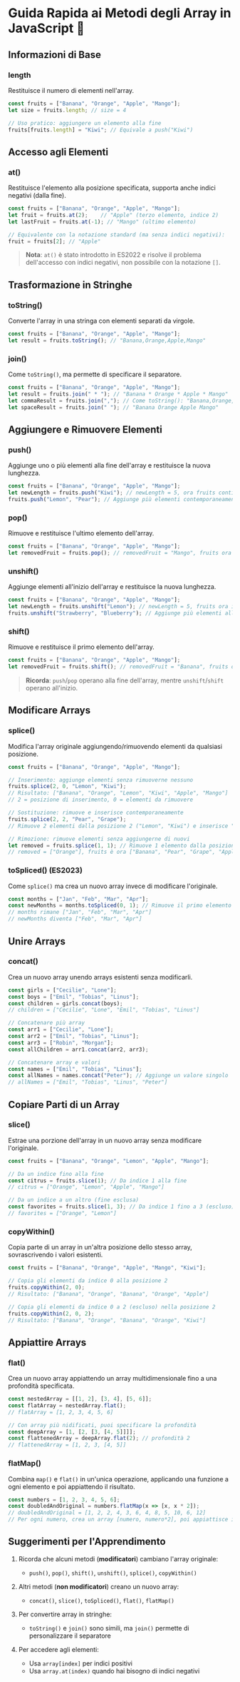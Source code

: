 # Guida Rapida ai Metodi degli Array in JavaScript 🚀

## Informazioni di Base

### length

Restituisce il numero di elementi nell'array.

```javascript
const fruits = ["Banana", "Orange", "Apple", "Mango"];
let size = fruits.length; // size = 4

// Uso pratico: aggiungere un elemento alla fine
fruits[fruits.length] = "Kiwi"; // Equivale a push("Kiwi")
```

## Accesso agli Elementi

### at()

Restituisce l'elemento alla posizione specificata, supporta anche indici negativi (dalla fine).

```javascript
const fruits = ["Banana", "Orange", "Apple", "Mango"];
let fruit = fruits.at(2);    // "Apple" (terzo elemento, indice 2)
let lastFruit = fruits.at(-1); // "Mango" (ultimo elemento)

// Equivalente con la notazione standard (ma senza indici negativi):
fruit = fruits[2]; // "Apple"
```

> **Nota**: `at()` è stato introdotto in ES2022 e risolve il problema dell'accesso con indici negativi, non possibile con la notazione `[]`.

## Trasformazione in Stringhe

### toString()

Converte l'array in una stringa con elementi separati da virgole.

```javascript
const fruits = ["Banana", "Orange", "Apple", "Mango"];
let result = fruits.toString(); // "Banana,Orange,Apple,Mango"
```

### join()

Come `toString()`, ma permette di specificare il separatore.

```javascript
const fruits = ["Banana", "Orange", "Apple", "Mango"];
let result = fruits.join(" * "); // "Banana * Orange * Apple * Mango"
let commaResult = fruits.join(","); // Come toString(): "Banana,Orange,Apple,Mango"
let spaceResult = fruits.join(" "); // "Banana Orange Apple Mango"
```

## Aggiungere e Rimuovere Elementi

### push()

Aggiunge uno o più elementi alla fine dell'array e restituisce la nuova lunghezza.

```javascript
const fruits = ["Banana", "Orange", "Apple", "Mango"];
let newLength = fruits.push("Kiwi"); // newLength = 5, ora fruits contiene "Kiwi" alla fine
fruits.push("Lemon", "Pear"); // Aggiunge più elementi contemporaneamente
```

### pop()

Rimuove e restituisce l'ultimo elemento dell'array.

```javascript
const fruits = ["Banana", "Orange", "Apple", "Mango"];
let removedFruit = fruits.pop(); // removedFruit = "Mango", fruits ora è ["Banana", "Orange", "Apple"]
```

### unshift()

Aggiunge elementi all'inizio dell'array e restituisce la nuova lunghezza.

```javascript
const fruits = ["Banana", "Orange", "Apple", "Mango"];
let newLength = fruits.unshift("Lemon"); // newLength = 5, fruits ora inizia con "Lemon"
fruits.unshift("Strawberry", "Blueberry"); // Aggiunge più elementi all'inizio
```

### shift()

Rimuove e restituisce il primo elemento dell'array.

```javascript
const fruits = ["Banana", "Orange", "Apple", "Mango"];
let removedFruit = fruits.shift(); // removedFruit = "Banana", fruits ora è ["Orange", "Apple", "Mango"]
```

> **Ricorda**: `push`/`pop` operano alla fine dell'array, mentre `unshift`/`shift` operano all'inizio.

## Modificare Arrays

### splice()

Modifica l'array originale aggiungendo/rimuovendo elementi da qualsiasi posizione.

```javascript
const fruits = ["Banana", "Orange", "Apple", "Mango"];

// Inserimento: aggiunge elementi senza rimuoverne nessuno
fruits.splice(2, 0, "Lemon", "Kiwi");
// Risultato: ["Banana", "Orange", "Lemon", "Kiwi", "Apple", "Mango"]
// 2 = posizione di inserimento, 0 = elementi da rimuovere

// Sostituzione: rimuove e inserisce contemporaneamente
fruits.splice(2, 2, "Pear", "Grape");
// Rimuove 2 elementi dalla posizione 2 ("Lemon", "Kiwi") e inserisce "Pear", "Grape" al loro posto

// Rimozione: rimuove elementi senza aggiungerne di nuovi
let removed = fruits.splice(1, 1); // Rimuove 1 elemento dalla posizione 1
// removed = ["Orange"], fruits è ora ["Banana", "Pear", "Grape", "Apple", "Mango"]
```

### toSpliced() (ES2023)

Come `splice()` ma crea un nuovo array invece di modificare l'originale.

```javascript
const months = ["Jan", "Feb", "Mar", "Apr"];
const newMonths = months.toSpliced(0, 1); // Rimuove il primo elemento
// months rimane ["Jan", "Feb", "Mar", "Apr"]
// newMonths diventa ["Feb", "Mar", "Apr"]
```

## Unire Arrays

### concat()

Crea un nuovo array unendo arrays esistenti senza modificarli.

```javascript
const girls = ["Cecilie", "Lone"];
const boys = ["Emil", "Tobias", "Linus"];
const children = girls.concat(boys);
// children = ["Cecilie", "Lone", "Emil", "Tobias", "Linus"]

// Concatenare più array
const arr1 = ["Cecilie", "Lone"];
const arr2 = ["Emil", "Tobias", "Linus"];
const arr3 = ["Robin", "Morgan"];
const allChildren = arr1.concat(arr2, arr3);

// Concatenare array e valori
const names = ["Emil", "Tobias", "Linus"];
const allNames = names.concat("Peter"); // Aggiunge un valore singolo
// allNames = ["Emil", "Tobias", "Linus", "Peter"]
```

## Copiare Parti di un Array

### slice()

Estrae una porzione dell'array in un nuovo array senza modificare l'originale.

```javascript
const fruits = ["Banana", "Orange", "Lemon", "Apple", "Mango"];

// Da un indice fino alla fine
const citrus = fruits.slice(1); // Da indice 1 alla fine
// citrus = ["Orange", "Lemon", "Apple", "Mango"]

// Da un indice a un altro (fine esclusa)
const favorites = fruits.slice(1, 3); // Da indice 1 fino a 3 (escluso)
// favorites = ["Orange", "Lemon"]
```

### copyWithin()

Copia parte di un array in un'altra posizione dello stesso array, sovrascrivendo i valori esistenti.

```javascript
const fruits = ["Banana", "Orange", "Apple", "Mango", "Kiwi"];

// Copia gli elementi da indice 0 alla posizione 2
fruits.copyWithin(2, 0);
// Risultato: ["Banana", "Orange", "Banana", "Orange", "Apple"]

// Copia gli elementi da indice 0 a 2 (escluso) nella posizione 2
fruits.copyWithin(2, 0, 2);
// Risultato: ["Banana", "Orange", "Banana", "Orange", "Kiwi"]
```

## Appiattire Arrays

### flat()

Crea un nuovo array appiattendo un array multidimensionale fino a una profondità specificata.

```javascript
const nestedArray = [[1, 2], [3, 4], [5, 6]];
const flatArray = nestedArray.flat();
// flatArray = [1, 2, 3, 4, 5, 6]

// Con array più nidificati, puoi specificare la profondità
const deepArray = [1, [2, [3, [4, 5]]]];
const flattenedArray = deepArray.flat(2); // profondità 2
// flattenedArray = [1, 2, 3, [4, 5]]
```

### flatMap()

Combina `map()` e `flat()` in un'unica operazione, applicando una funzione a ogni elemento e poi appiattendo il risultato.

```javascript
const numbers = [1, 2, 3, 4, 5, 6];
const doubledAndOriginal = numbers.flatMap(x => [x, x * 2]);
// doubledAndOriginal = [1, 2, 2, 4, 3, 6, 4, 8, 5, 10, 6, 12]
// Per ogni numero, crea un array [numero, numero*2], poi appiattisce il risultato
```

## Suggerimenti per l'Apprendimento

1. Ricorda che alcuni metodi (**modificatori**) cambiano l'array originale:
   - `push()`, `pop()`, `shift()`, `unshift()`, `splice()`, `copyWithin()`

2. Altri metodi (**non modificatori**) creano un nuovo array:
   - `concat()`, `slice()`, `toSpliced()`, `flat()`, `flatMap()`

3. Per convertire array in stringhe:
   - `toString()` e `join()` sono simili, ma `join()` permette di personalizzare il separatore

4. Per accedere agli elementi:
   - Usa `array[index]` per indici positivi
   - Usa `array.at(index)` quando hai bisogno di indici negativi
